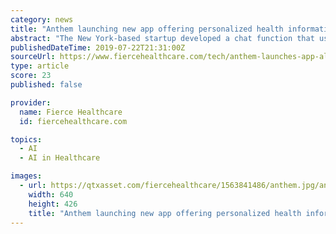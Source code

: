 ```yaml
---
category: news
title: "Anthem launching new app offering personalized health information, texting with doctors"
abstract: "The New York-based startup developed a chat function that uses artificial intelligence to suggest potential diagnoses ... the home health setting who underwent negative pressure wound therapy (NPWT). The health information is provided at no cost."
publishedDateTime: 2019-07-22T21:31:00Z
sourceUrl: https://www.fiercehealthcare.com/tech/anthem-launches-app-allows-its-40m-members-to-text-doctors
type: article
score: 23
published: false

provider:
  name: Fierce Healthcare
  id: fiercehealthcare.com

topics:
  - AI
  - AI in Healthcare

images:
  - url: https://qtxasset.com/fiercehealthcare/1563841486/anthem.jpg/anthem.jpg?qL6PPXwHW5cp3gH.bs2xsM.HOL4RPpdD
    width: 640
    height: 426
    title: "Anthem launching new app offering personalized health information, texting with doctors"
---
```


